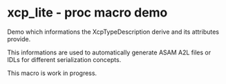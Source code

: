 # xcp_lite - proc macro demo

Demo which informations the XcpTypeDescription derive and its attributes provide.  

This informations are used to automatically generate ASAM A2L files or IDLs for different serialization concepts.

This macro is work in progress.

